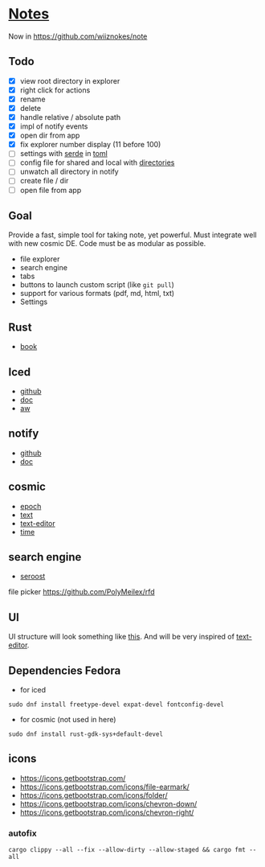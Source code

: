 # [Notes](https://github.com/wiiznokes/notes-rs)

Now in https://github.com/wiiznokes/note

## Todo

- [x] view root directory in explorer
- [x] right click for actions
- [x] rename
- [x] delete
- [x] handle relative / absolute path
- [x] impl of notify events
- [x] open dir from app
- [x] fix explorer number display (11 before 100)
- [ ] settings with [serde](https://github.com/serde-rs/serde) in [toml](https://github.com/toml-rs/toml)
- [ ] config file for shared and local with [directories](https://github.com/dirs-dev/directories-rs)
- [ ] unwatch all directory in notify
- [ ] create file / dir
- [ ] open file from app

## Goal

Provide a fast, simple tool for taking note, yet powerful. Must integrate well with new cosmic DE. Code must be as
modular as possible.

- file explorer
- search engine
- tabs
- buttons to launch custom script (like `git pull`)
- support for various formats (pdf, md, html, txt)
- Settings

## Rust

- [book](https://doc.rust-lang.org/book/ch00-00-introduction.html)

## Iced

- [github](https://github.com/iced-rs/iced)
- [doc](https://docs.rs/iced/latest/iced/)
- [aw](https://github.com/iced-rs/iced_aw)

## notify

- [github](https://github.com/notify-rs/notify)
- [doc](https://docs.rs/notify/6.0.0/notify/)

## cosmic

- [epoch](https://github.com/pop-os/cosmic-epoch)
- [text](https://github.com/pop-os/cosmic-text)
- [text-editor](https://github.com/pop-os/cosmic-text-editor)
- [time](https://github.com/pop-os/cosmic-time)

## search engine

- [seroost](https://github.com/tsoding/seroost)

file picker
https://github.com/PolyMeilex/rfd

## UI

UI structure will look something like [this](./asset/app.pdf).
And will be very inspired of [text-editor](https://github.com/pop-os/cosmic-text-editor).

## Dependencies Fedora

- for iced

```
sudo dnf install freetype-devel expat-devel fontconfig-devel
```

- for cosmic (not used in here)

```
sudo dnf install rust-gdk-sys+default-devel
```

## icons

- https://icons.getbootstrap.com/
- https://icons.getbootstrap.com/icons/file-earmark/
- https://icons.getbootstrap.com/icons/folder/
- https://icons.getbootstrap.com/icons/chevron-down/
- https://icons.getbootstrap.com/icons/chevron-right/


### autofix
```
cargo clippy --all --fix --allow-dirty --allow-staged && cargo fmt --all
```
